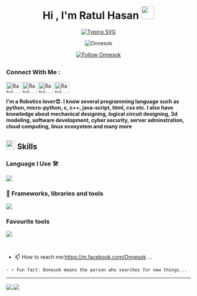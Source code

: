 </body>
</html>
<h1 align="center"><b>Hi , I'm Ratul Hasan </b><img src="https://media.giphy.com/media/hvRJCLFzcasrR4ia7z/giphy.gif" width="35"></h1>
<!--  -->
<p align="center">
  <a href="https://git.io/typing-svg"><img src="https://readme-typing-svg.herokuapp.com?font=Architects+Daughter&letterSpacing=3&duration=500&pause=1000&center=true&width=435&lines=Hi%2C+I'm+Ratul+Hasan;%3C%2F%3E+Robotics+Enthusiast+%3C%2F%3E;%3C%2F%3E+Software+dev+%3C%2F%3E;%7CEngineering+Student%7C" alt="Typing SVG" /></a>
    
<p align="center"> <img src="https://komarev.com/ghpvc/?username=Onnesok&label=Profile%20views&color=0e75b6&style=flat" alt="Onnesok" /> </p>

<p align="center">
  <a href="https://github.com/Onnesok">
    <img src="https://img.shields.io/github/followers/Onnesok?label=Follow&style=social" alt="Follow Onnesok" />
  </a>
</p>


</p>

<!--  -->
##
<h3 align="left">Connect With Me :</h3>
<p align="left">
<a href="https://www.linkedin.com/in/ratul-hasan-45911b245/" target="blank"><img align="center" src="https://raw.githubusercontent.com/rahuldkjain/github-profile-readme-generator/master/src/images/icons/Social/linked-in-alt.svg" alt="Ratul Hasan" height="30" width="40" /></a>
<a href="https://www.youtube.com/Onnesok" target="blank"><img align="center" src="https://raw.githubusercontent.com/rahuldkjain/github-profile-readme-generator/master/src/images/icons/Social/youtube.svg" alt="Ratul Hasan" height="30" width="40" /></a>
<a href="https://facebook.com/Onnesok.94" target="blank"><img align="center" src="https://raw.githubusercontent.com/rahuldkjain/github-profile-readme-generator/master/src/images/icons/Social/facebook.svg" alt="Ratul Hasan" height="30" width="40" /></a>
<a href="https://www.instagram.com/ratul.hasan.404" target="blank"><img align="center" src="https://raw.githubusercontent.com/rahuldkjain/github-profile-readme-generator/master/src/images/icons/Social/instagram.svg" alt="Ratul Hasan" height="30" width="40" /></a>
</p>


<!--  -->

**I'm a Robotics lover😍. I know several programming language such as python, micro-python, c, c++, java-script, html, css etc. I also have knowledge about mechanical designing, logical circuit designing, 3d modeling, software development, cyber security, server adminstration, cloud computing, linux ecosystem and many more**



## <img src="https://media2.giphy.com/media/QssGEmpkyEOhBCb7e1/giphy.gif?cid=ecf05e47a0n3gi1bfqntqmob8g9aid1oyj2wr3ds3mg700bl&rid=giphy.gif" width ="25"><b> Skills</b>

<p align="center">

<h3 align="left">Language I Use 🛠️</h3>
<p align="left">
  <a href="https://skillicons.dev">
    <img src="https://skillicons.dev/icons?i=dart,py,php,html,css,bash,c,java,cpp,js" />
  </a>
</p>

<!--  -->
<h3 align="left">🧰 Frameworks, libraries and tools</h3>
<p align="left">
  <a href="https://skillicons.dev">
    <img src="https://skillicons.dev/icons?i=flutter,tensorflow,opencv,django,flask,mongodb,nginx,nodejs,sqlite" />
  </a>
</p>
<!--  -->
<h3 align="left">Favourite tools</h3>
<p align="left">
  <a href="https://skillicons.dev">
    <img src="https://skillicons.dev/icons?i=vscode,raspberrypi,debian,ubuntu,kali,kubernetes,postman,mysql,androidstudio,arduino,autocad,firebase,git,ros,vim" />
  </a>
</p>
<br>

- 📫 How to reach me:https://m.facebook.com/Onnesok ...
```
- ⚡ Fun fact: Onnesok means the person who searches for new things...
```

<hr/>


<a href="https://github.com/Onnesok/">
  <img align="center" src="https://github-readme-stats.vercel.app/api?username=Onnesok&count_private=true&show_icons=true&theme=gotham&hide_border=true" />
  
 <img align="center" src="http://github-readme-streak-stats.herokuapp.com?user=Onnesok&theme=gotham &hide_border=true&date_format=M%20j%5B%2C%20Y%5D" />
</a>
  
  
  
<!--
- 🔭 I’m currently working on ...
- 🌱 I’m currently learning ...
- 👯 I’m looking to collaborate on ...
- 🤔 I’m looking for help with ...
- 💬 Ask me about ...
- 📫 How to reach me: ...
- 😄 Pronouns: ...
- ⚡ Fun fact: ...
-->

<!--
**Onnesok/Onnesok** is a ✨ _special_ ✨ repository because its `README.md` (this file) appears on your GitHub profile.

Here are some ideas to get you started:
-->

